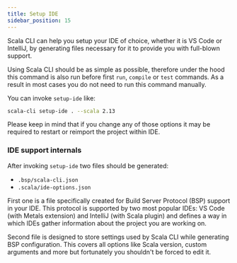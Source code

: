 ```yaml
---
title: Setup IDE
sidebar_position: 15
---
```


Scala CLI can help you setup your IDE of choice, whether it is VS Code or IntelliJ,
by generating files necessary for it to provide you with full-blown support.

Using Scala CLI should be as simple as possible,
therefore under the hood this command is also run before first `run`, `compile` or `test` commands.
As a result in most cases you do not need to run this command manually.

You can invoke `setup-ide` like:

```bash
scala-cli setup-ide . --scala 2.13
```

Please keep in mind that if you change any of those options it may be required to restart or reimport
the project within IDE.

### IDE support internals

After invoking `setup-ide` two files should be generated:
- `.bsp/scala-cli.json`
- `.scala/ide-options.json`

First one is a file specifically created for Build Server Protocol (BSP) support in your IDE.
This protocol is supported by two most popular IDEs: VS Code (with Metals extension) and IntelliJ (with Scala plugin)
and defines a way in which IDEs gather information about the project you are working on.

Second file is designed to store settings used by Scala CLI while generating BSP configuration.
This covers all options like Scala version, custom arguments and more but fortunately you shouldn't
be forced to edit it.
